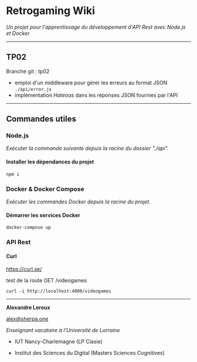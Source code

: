 # Retrogaming Wiki

_Un projet pour l'apprentissage du développement d'API Rest avec Node.js et Docker_

---

## TP02

Branche git : tp02

- emploi d'un middleware pour gérer les erreurs au format JSON `./api/error.js`
- implémentation _Hateoas_ dans les réponses JSON fournies par l'API

---

## Commandes utiles

### Node.js

_Exécuter la commande suivante depuis la racine du dossier "./api"._

#### Installer les dépendances du projet

```
npm i
```

### Docker & Docker Compose

_Exécuter les commandes Docker depuis la racine du projet._

#### Démarrer les services Docker

```
docker-compose up
```

### API Rest

#### Curl

https://curl.se/

test de la route GET /videogames
```
curl -i http://localhost:4000/videogames
```
---

__Alexandre Leroux__

alex@sherpa.one

_Enseignant vacataire à l'Université de Lorraine_

- IUT Nancy-Charlemagne (LP Ciasie)

- Institut des Sciences du Digital (Masters Sciences Cognitives)